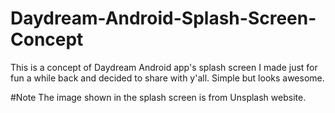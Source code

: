 # Daydream-Android-Splash-Screen-Concept
This is a concept of Daydream Android app's splash screen I made just for fun a while back and decided to share with y'all. Simple but looks awesome.

#Note
The image shown in the splash screen is from Unsplash website.